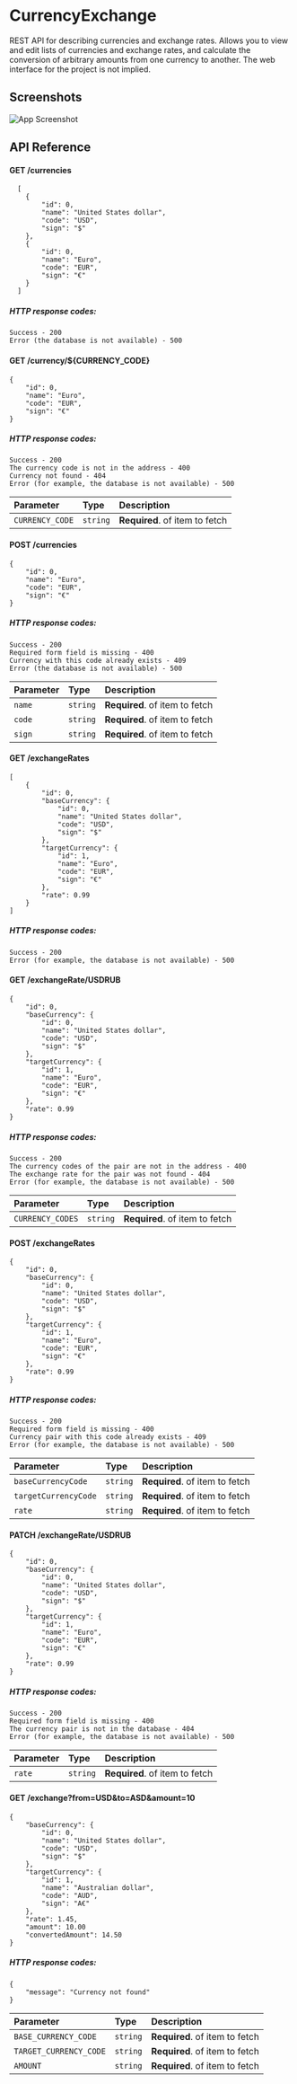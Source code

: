 # CurrencyExchange
REST API for describing currencies and exchange rates. Allows you to view and edit lists of currencies and exchange rates, and calculate the conversion of arbitrary amounts from one currency to another.  The web interface for the project is not implied.




## Screenshots

![App Screenshot](https://github.com/gassion88/CurrencyExchange/blob/master/src/main/resources/img/readme.png?raw=true)


## API Reference

#### GET /currencies

```http
  [
    {
        "id": 0,
        "name": "United States dollar",
        "code": "USD",
        "sign": "$"
    },   
    {
        "id": 0,
        "name": "Euro",
        "code": "EUR",
        "sign": "€"
    }
  ]
```

##### HTTP response codes:
    Success - 200
    Error (the database is not available) - 500

#### GET /currency/${CURRENCY_CODE}

```http
{
    "id": 0,
    "name": "Euro",
    "code": "EUR",
    "sign": "€"
}
```


##### HTTP response codes:
    Success - 200
    The currency code is not in the address - 400
    Currency not found - 404
    Error (for example, the database is not available) - 500

| Parameter | Type     | Description                       |
| :-------- | :------- | :-------------------------------- |
|`CURRENCY_CODE`| `string` | **Required**. of item to fetch |

#### POST /currencies

```http
{
    "id": 0,
    "name": "Euro",
    "code": "EUR",
    "sign": "€"
}
```


##### HTTP response codes:
    Success - 200
    Required form field is missing - 400
    Currency with this code already exists - 409
    Error (the database is not available) - 500

| Parameter | Type     | Description                       |
| :-------- | :------- | :-------------------------------- |
|`name`| `string` | **Required**. of item to fetch |
|`code`| `string` | **Required**. of item to fetch |
|`sign`| `string` | **Required**. of item to fetch |

#### GET /exchangeRates

```http
[
    {
        "id": 0,
        "baseCurrency": {
            "id": 0,
            "name": "United States dollar",
            "code": "USD",
            "sign": "$"
        },
        "targetCurrency": {
            "id": 1,
            "name": "Euro",
            "code": "EUR",
            "sign": "€"
        },
        "rate": 0.99
    }
]
```


##### HTTP response codes:
    Success - 200
    Error (for example, the database is not available) - 500

#### GET /exchangeRate/USDRUB

```http
{
    "id": 0,
    "baseCurrency": {
        "id": 0,
        "name": "United States dollar",
        "code": "USD",
        "sign": "$"
    },
    "targetCurrency": {
        "id": 1,
        "name": "Euro",
        "code": "EUR",
        "sign": "€"
    },
    "rate": 0.99
}
```


##### HTTP response codes:
    Success - 200
    The currency codes of the pair are not in the address - 400
    The exchange rate for the pair was not found - 404
    Error (for example, the database is not available) - 500

| Parameter | Type     | Description                       |
| :-------- | :------- | :-------------------------------- |
|`CURRENCY_CODES`| `string` | **Required**. of item to fetch |

#### POST /exchangeRates

```http
{
    "id": 0,
    "baseCurrency": {
        "id": 0,
        "name": "United States dollar",
        "code": "USD",
        "sign": "$"
    },
    "targetCurrency": {
        "id": 1,
        "name": "Euro",
        "code": "EUR",
        "sign": "€"
    },
    "rate": 0.99
}
```


##### HTTP response codes:
    Success - 200
    Required form field is missing - 400
    Currency pair with this code already exists - 409
    Error (for example, the database is not available) - 500

| Parameter | Type     | Description                       |
| :-------- | :------- | :-------------------------------- |
|`baseCurrencyCode`| `string` | **Required**. of item to fetch |
|`targetCurrencyCode`| `string` | **Required**. of item to fetch |
|`rate`| `string` | **Required**. of item to fetch |

#### PATCH /exchangeRate/USDRUB

```http
{
    "id": 0,
    "baseCurrency": {
        "id": 0,
        "name": "United States dollar",
        "code": "USD",
        "sign": "$"
    },
    "targetCurrency": {
        "id": 1,
        "name": "Euro",
        "code": "EUR",
        "sign": "€"
    },
    "rate": 0.99
}
```


##### HTTP response codes:
    Success - 200
    Required form field is missing - 400
    The currency pair is not in the database - 404
    Error (for example, the database is not available) - 500

| Parameter | Type     | Description                       |
| :-------- | :------- | :-------------------------------- |
|`rate`| `string` | **Required**. of item to fetch |

#### GET /exchange?from=USD&to=ASD&amount=10

```http
{
    "baseCurrency": {
        "id": 0,
        "name": "United States dollar",
        "code": "USD",
        "sign": "$"
    },
    "targetCurrency": {
        "id": 1,
        "name": "Australian dollar",
        "code": "AUD",
        "sign": "A€"
    },
    "rate": 1.45,
    "amount": 10.00
    "convertedAmount": 14.50
}
```


##### HTTP response codes:
    {
        "message": "Currency not found"
    }

| Parameter | Type     | Description                       |
| :-------- | :------- | :-------------------------------- |
|`BASE_CURRENCY_CODE`| `string` | **Required**. of item to fetch |
|`TARGET_CURRENCY_CODE`| `string` | **Required**. of item to fetch |
|`AMOUNT`| `string` | **Required**. of item to fetch |



